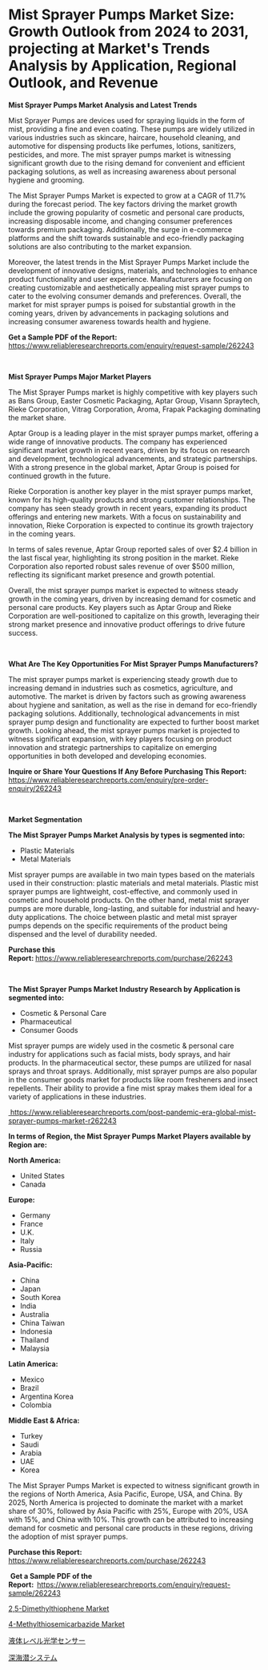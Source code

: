 <p><h1>Mist Sprayer Pumps Market Size: Growth Outlook from 2024 to 2031, projecting at Market's Trends Analysis by Application, Regional Outlook, and Revenue</h1></p><p><strong>Mist Sprayer Pumps Market Analysis and Latest Trends</strong></p>
<p><p>Mist Sprayer Pumps are devices used for spraying liquids in the form of mist, providing a fine and even coating. These pumps are widely utilized in various industries such as skincare, haircare, household cleaning, and automotive for dispensing products like perfumes, lotions, sanitizers, pesticides, and more. The mist sprayer pumps market is witnessing significant growth due to the rising demand for convenient and efficient packaging solutions, as well as increasing awareness about personal hygiene and grooming.</p><p>The Mist Sprayer Pumps Market is expected to grow at a CAGR of 11.7% during the forecast period. The key factors driving the market growth include the growing popularity of cosmetic and personal care products, increasing disposable income, and changing consumer preferences towards premium packaging. Additionally, the surge in e-commerce platforms and the shift towards sustainable and eco-friendly packaging solutions are also contributing to the market expansion.</p><p>Moreover, the latest trends in the Mist Sprayer Pumps Market include the development of innovative designs, materials, and technologies to enhance product functionality and user experience. Manufacturers are focusing on creating customizable and aesthetically appealing mist sprayer pumps to cater to the evolving consumer demands and preferences. Overall, the market for mist sprayer pumps is poised for substantial growth in the coming years, driven by advancements in packaging solutions and increasing consumer awareness towards health and hygiene.</p></p>
<p><strong>Get a Sample PDF of the Report:&nbsp;</strong> <a href="https://www.reliableresearchreports.com/enquiry/request-sample/262243">https://www.reliableresearchreports.com/enquiry/request-sample/262243</a></p>
<p>&nbsp;</p>
<p><strong>Mist Sprayer Pumps Major Market Players</strong></p>
<p><p>The Mist Sprayer Pumps market is highly competitive with key players such as Bans Group, Easter Cosmetic Packaging, Aptar Group, Visann Spraytech, Rieke Corporation, Vitrag Corporation, Aroma, Frapak Packaging dominating the market share.</p><p>Aptar Group is a leading player in the mist sprayer pumps market, offering a wide range of innovative products. The company has experienced significant market growth in recent years, driven by its focus on research and development, technological advancements, and strategic partnerships. With a strong presence in the global market, Aptar Group is poised for continued growth in the future.</p><p>Rieke Corporation is another key player in the mist sprayer pumps market, known for its high-quality products and strong customer relationships. The company has seen steady growth in recent years, expanding its product offerings and entering new markets. With a focus on sustainability and innovation, Rieke Corporation is expected to continue its growth trajectory in the coming years.</p><p>In terms of sales revenue, Aptar Group reported sales of over $2.4 billion in the last fiscal year, highlighting its strong position in the market. Rieke Corporation also reported robust sales revenue of over $500 million, reflecting its significant market presence and growth potential.</p><p>Overall, the mist sprayer pumps market is expected to witness steady growth in the coming years, driven by increasing demand for cosmetic and personal care products. Key players such as Aptar Group and Rieke Corporation are well-positioned to capitalize on this growth, leveraging their strong market presence and innovative product offerings to drive future success.</p></p>
<p>&nbsp;</p>
<p><strong>What Are The Key Opportunities For Mist Sprayer Pumps Manufacturers?</strong></p>
<p><p>The mist sprayer pumps market is experiencing steady growth due to increasing demand in industries such as cosmetics, agriculture, and automotive. The market is driven by factors such as growing awareness about hygiene and sanitation, as well as the rise in demand for eco-friendly packaging solutions. Additionally, technological advancements in mist sprayer pump design and functionality are expected to further boost market growth. Looking ahead, the mist sprayer pumps market is projected to witness significant expansion, with key players focusing on product innovation and strategic partnerships to capitalize on emerging opportunities in both developed and developing economies.</p></p>
<p><strong>Inquire or Share Your Questions If Any Before Purchasing This Report:</strong> <a href="https://www.reliableresearchreports.com/enquiry/pre-order-enquiry/262243">https://www.reliableresearchreports.com/enquiry/pre-order-enquiry/262243</a></p>
<p>&nbsp;</p>
<p><strong>Market Segmentation</strong></p>
<p><strong>The Mist Sprayer Pumps Market Analysis by types is segmented into:</strong></p>
<p><ul><li>Plastic Materials</li><li>Metal Materials</li></ul></p>
<p><p>Mist sprayer pumps are available in two main types based on the materials used in their construction: plastic materials and metal materials. Plastic mist sprayer pumps are lightweight, cost-effective, and commonly used in cosmetic and household products. On the other hand, metal mist sprayer pumps are more durable, long-lasting, and suitable for industrial and heavy-duty applications. The choice between plastic and metal mist sprayer pumps depends on the specific requirements of the product being dispensed and the level of durability needed.</p></p>
<p><strong>Purchase this Report:&nbsp;</strong><a href="https://www.reliableresearchreports.com/purchase/262243">https://www.reliableresearchreports.com/purchase/262243</a></p>
<p>&nbsp;</p>
<p><strong>The Mist Sprayer Pumps Market Industry Research by Application is segmented into:</strong></p>
<p><ul><li>Cosmetic & Personal Care</li><li>Pharmaceutical</li><li>Consumer Goods</li></ul></p>
<p><p>Mist sprayer pumps are widely used in the cosmetic & personal care industry for applications such as facial mists, body sprays, and hair products. In the pharmaceutical sector, these pumps are utilized for nasal sprays and throat sprays. Additionally, mist sprayer pumps are also popular in the consumer goods market for products like room fresheners and insect repellents. Their ability to provide a fine mist spray makes them ideal for a variety of applications in these industries.</p></p>
<p><a href="https://www.reliableresearchreports.com/post-pandemic-era-global-mist-sprayer-pumps-market-r262243">&nbsp;https://www.reliableresearchreports.com/post-pandemic-era-global-mist-sprayer-pumps-market-r262243</a></p>
<p><strong>In terms of Region, the Mist Sprayer Pumps Market Players available by Region are:</strong></p>
<p>
    <p> <strong> North America: </strong>
        <ul>
            <li>United States</li>
            <li>Canada</li>
        </ul>
        </p> 
    <p> <strong> Europe: </strong>
        <ul>
            <li>Germany</li>
            <li>France</li>
            <li>U.K.</li>
            <li>Italy</li>
            <li>Russia</li>
        </ul>
        </p> 
    <p> <strong> Asia-Pacific: </strong>
        <ul>
            <li>China</li>
            <li>Japan</li>
            <li>South Korea</li>
            <li>India</li>
            <li>Australia</li>
            <li>China Taiwan</li>
            <li>Indonesia</li>
            <li>Thailand</li>
            <li>Malaysia</li>
        </ul>
        </p> 
    <p> <strong> Latin America: </strong>
        <ul>
            <li>Mexico</li>
            <li>Brazil</li>
            <li>Argentina Korea</li>
            <li>Colombia</li>
        </ul>
        </p> 
    <p> <strong> Middle East & Africa: </strong>
        <ul>
            <li>Turkey</li>
            <li>Saudi</li>
            <li>Arabia</li>
            <li>UAE</li>
            <li>Korea</li>
        </ul>
    </p>
    </p>
<p><p>The Mist Sprayer Pumps Market is expected to witness significant growth in the regions of North America, Asia Pacific, Europe, USA, and China. By 2025, North America is projected to dominate the market with a market share of 30%, followed by Asia Pacific with 25%, Europe with 20%, USA with 15%, and China with 10%. This growth can be attributed to increasing demand for cosmetic and personal care products in these regions, driving the adoption of mist sprayer pumps.</p></p>
<p><strong>Purchase this Report: </strong><a href="https://www.reliableresearchreports.com/purchase/262243">https://www.reliableresearchreports.com/purchase/262243</a></p>
<p>&nbsp;<strong>Get a Sample PDF of the Report:&nbsp;&nbsp;</strong><a href="https://www.reliableresearchreports.com/enquiry/request-sample/262243">https://www.reliableresearchreports.com/enquiry/request-sample/262243</a></p>
<p><strong></strong></p>
<p><p><a href="https://github.com/NaomieConner2023/Market-Research-Report-List-1/blob/main/25-dimethylthiophene-market.md">2,5-Dimethylthiophene Market</a></p><p><a href="https://github.com/iprahimabdulrahmman/Market-Research-Report-List-1/blob/main/4-methylthiosemicarbazide-market.md">4-Methylthiosemicarbazide Market</a></p><p><a href="https://github.com/dzy793153605/Market-Research-Report-List-2/blob/main/2949692118909.md">液体レベル光学センサー</a></p><p><a href="https://github.com/oafhukehf4709715/Market-Research-Report-List-2/blob/main/9423591118908.md">深海潜システム</a></p></p>
